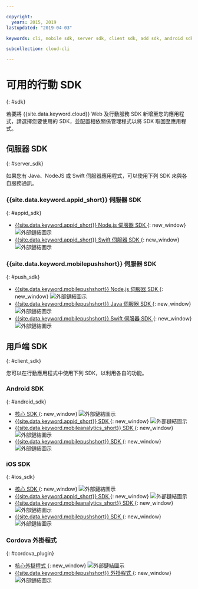 ```yaml
---

copyright:
  years: 2015, 2019
lastupdated: "2019-04-03"

keywords: cli, mobile sdk, server sdk, client sdk, add sdk, android sdk, cordova

subcollection: cloud-cli

---
```


# 可用的行動 SDK
{: #sdk}

若要將 {{site.data.keyword.cloud}} Web 及行動服務 SDK 新增至您的應用程式，請選擇您要使用的 SDK，並配置相依關係管理程式以將 SDK 取回至應用程式。

## 伺服器 SDK
{: #server_sdk}

如果您有 Java、NodeJS 或 Swift 伺服器應用程式，可以使用下列 SDK 來與各自服務通訊。

### {{site.data.keyword.appid_short}} 伺服器 SDK
{: #appid_sdk}

- [{{site.data.keyword.appid_short}} Node.js 伺服器 SDK ](https://github.com/ibm-cloud-security/appid-serversdk-nodejs){: new_window} ![外部鏈結圖示](../../icons/launch-glyph.svg "外部鏈結圖示")
- [{{site.data.keyword.appid_short}} Swift 伺服器 SDK ](https://github.com/ibm-cloud-security/appid-serversdk-swift){: new_window} ![外部鏈結圖示](../icons/launch-glyph.svg "外部鏈結圖示")

### {{site.data.keyword.mobilepushshort}} 伺服器 SDK
{: #push_sdk}

- [{{site.data.keyword.mobilepushshort}} Node.js 伺服器 SDK ](https://github.com/ibm-bluemix-mobile-services/bms-pushnotifications-serversdk-nodejs){: new_window} ![外部鏈結圖示](../../icons/launch-glyph.svg "外部鏈結圖示")
- [{{site.data.keyword.mobilepushshort}} Java 伺服器 SDK ](https://github.com/ibm-bluemix-mobile-services/bms-pushnotifications-serversdk-java){: new_window} ![外部鏈結圖示](../../icons/launch-glyph.svg "外部鏈結圖示")
- [{{site.data.keyword.mobilepushshort}} Swift 伺服器 SDK ](https://github.com/ibm-bluemix-mobile-services/bms-pushnotifications-serversdk-swift){: new_window} ![外部鏈結圖示](../../icons/launch-glyph.svg "外部鏈結圖示")

## 用戶端 SDK
{: #client_sdk}

您可以在行動應用程式中使用下列 SDK，以利用各自的功能。

### Android SDK
{: #android_sdk}

- [核心 SDK ](https://github.com/ibm-bluemix-mobile-services/bms-clientsdk-android-core){: new_window} ![外部鏈結圖示](../../icons/launch-glyph.svg "外部鏈結圖示")
- [{{site.data.keyword.appid_short}} SDK ](https://github.com/ibm-cloud-security/appid-clientsdk-android){: new_window} ![外部鏈結圖示](../../icons/launch-glyph.svg "外部鏈結圖示")
- [{{site.data.keyword.mobileanalytics_short}} SDK ](https://github.com/ibm-bluemix-mobile-services/bms-clientsdk-android-analytics){: new_window} ![外部鏈結圖示](../../icons/launch-glyph.svg "外部鏈結圖示")
- [{{site.data.keyword.mobilepushshort}} SDK ](https://github.com/ibm-bluemix-mobile-services/bms-clientsdk-android-push){: new_window} ![外部鏈結圖示](../../icons/launch-glyph.svg "外部鏈結圖示")

### iOS SDK
{: #ios_sdk}

- [核心 SDK ](https://github.com/ibm-bluemix-mobile-services/bms-clientsdk-swift-core){: new_window} ![外部鏈結圖示](../../icons/launch-glyph.svg "外部鏈結圖示")
- [{{site.data.keyword.appid_short}} SDK ](https://github.com/ibm-cloud-security/appid-clientsdk-swift){: new_window} ![外部鏈結圖示](../../icons/launch-glyph.svg "外部鏈結圖示")
- [{{site.data.keyword.mobileanalytics_short}} SDK ](https://github.com/ibm-bluemix-mobile-services/bms-clientsdk-swift-analytics){: new_window} ![外部鏈結圖示](../../icons/launch-glyph.svg "外部鏈結圖示")
- [{{site.data.keyword.mobilepushshort}} SDK ](https://github.com/ibm-bluemix-mobile-services/bms-clientsdk-swift-push){: new_window} ![外部鏈結圖示](../../icons/launch-glyph.svg "外部鏈結圖示")

### Cordova 外掛程式
{: #cordova_plugin}

- [核心外掛程式 ](https://github.com/ibm-bluemix-mobile-services/bms-clientsdk-cordova-plugin-core){: new_window} ![外部鏈結圖示](../../icons/launch-glyph.svg "外部鏈結圖示")
- [{{site.data.keyword.mobilepushshort}} 外掛程式 ](https://github.com/ibm-bluemix-mobile-services/bms-clientsdk-cordova-plugin-push){: new_window} ![外部鏈結圖示](../../icons/launch-glyph.svg "外部鏈結圖示")
